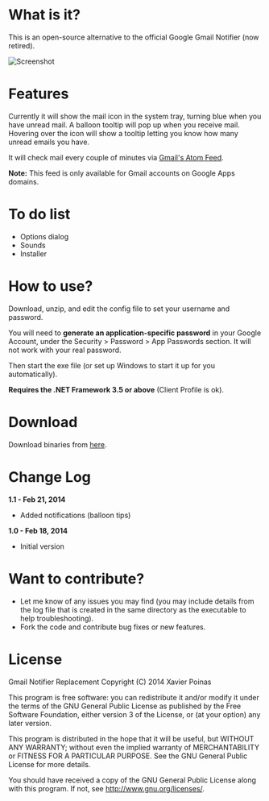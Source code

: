 What is it?
===============================

This is an open-source alternative to the official Google Gmail Notifier (now retired).

![Screenshot][3]

Features
===============================

Currently it will show the mail icon in the system tray, turning blue when you have
unread mail. A balloon tooltip will pop up when you receive mail. Hovering over the
icon will show a tooltip letting you know how many unread emails you have.

It will check mail every couple of minutes via [Gmail's Atom Feed][1].

**Note:** This feed is only available for Gmail accounts on Google Apps domains.

To do list
===============================

 - Options dialog
 - Sounds
 - Installer

How to use?
===============================

Download, unzip, and edit the config file to set your username and password.

You will need to **generate an application-specific password** in your Google Account, under the Security > Password > App Passwords section.
It will not work with your real password.

Then start the exe file (or set up Windows to start it up for you automatically).

**Requires the .NET Framework 3.5 or above** (Client Profile is ok).

Download
===============================

Download binaries from [here][2].

Change Log
===============================

**1.1 - Feb 21, 2014**

 - Added notifications (balloon tips)

**1.0 - Feb 18, 2014**

 - Initial version
 
Want to contribute?
===============================

 - Let me know of any issues you may find
   (you may include details from the log file that is created in the same directory as the executable to help troubleshooting).
 - Fork the code and contribute bug fixes or new features.

License
===============================

Gmail Notifier Replacement
Copyright (C) 2014 Xavier Poinas

This program is free software: you can redistribute it and/or modify
it under the terms of the GNU General Public License as published by
the Free Software Foundation, either version 3 of the License, or
(at your option) any later version.

This program is distributed in the hope that it will be useful,
but WITHOUT ANY WARRANTY; without even the implied warranty of
MERCHANTABILITY or FITNESS FOR A PARTICULAR PURPOSE. See the
GNU General Public License for more details.

You should have received a copy of the GNU General Public License
along with this program. If not, see <http://www.gnu.org/licenses/>.

 [1]: https://developers.google.com/gmail/gmail_inbox_feed
 [2]: https://github.com/xps/Gmail-Notifier-Replacement/releases
 [3]: https://raw2.github.com/xps/Gmail-Notifier-Replacement/master/Screenshot.png